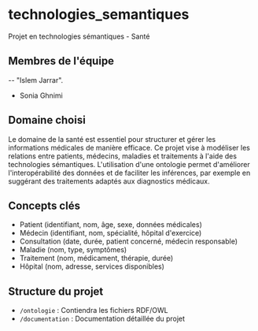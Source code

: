 # technologies_semantiques
Projet en technologies sémantiques - Santé

## Membres de l'équipe
-- "Islem Jarrar".
- Sonia Ghnimi
  
## Domaine choisi
Le domaine de la santé est essentiel pour structurer et gérer les informations médicales de manière efficace. Ce projet vise à modéliser les relations entre patients, médecins, maladies et traitements à l'aide des technologies sémantiques. L'utilisation d'une ontologie permet d'améliorer l'interopérabilité des données et de faciliter les inférences, par exemple en suggérant des traitements adaptés aux diagnostics médicaux.

## Concepts clés
- Patient (identifiant, nom, âge, sexe, données médicales)
- Médecin (identifiant, nom, spécialité, hôpital d'exercice)
- Consultation (date, durée, patient concerné, médecin responsable)
- Maladie (nom, type, symptômes)
- Traitement (nom, médicament, thérapie, durée)
- Hôpital (nom, adresse, services disponibles)

## Structure du projet
- `/ontologie` : Contiendra les fichiers RDF/OWL
- `/documentation` : Documentation détaillée du projet

